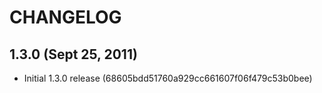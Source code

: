 CHANGELOG
=========

1.3.0 (Sept 25, 2011)
---------------------

* Initial 1.3.0 release (68605bdd51760a929cc661607f06f479c53b0bee)

